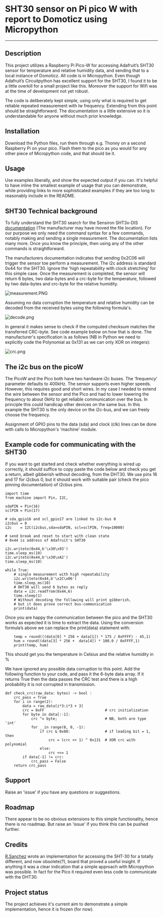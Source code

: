 # SHT30 sensor on Pi pico W with report to Domoticz using Micropython

---

## Description

This project utilizes a Raspberry Pi Pico-W for accessing Adafruit’s SHT30 sensor for temperature and relative humidity data, and sending that to a local instance of Domoticz. All code is in Micropython. Even though Adafruit’s Circuitpython has excellent support for the SHT30, I found it to be a little overkill for a small project like this. Moreover the support for Wifi was at the time of development not yet robust.

The code is deliberately kept simple, using only what is required to get reliable repeated measurement with lw frequency. Extending from this point should be straightforward. The documentation is a little extensive so it is understandable for anyone without much prior knowledge.

## Installation

Download the Python files, run them through e.g. Thonny on a second Raspberry Pi on your pico. Flash them to the pico as you would for any other piece of Micropython code, and that should be it.

## Usage

Use examples liberally, and show the expected output if you can. It's helpful to have inline the smallest example of usage that you can demonstrate, while providing links to more sophisticated examples if they are too long to reasonably include in the README.

## SHT30 Technical background

To fully understand the SHT30 search for the Sensiron SHT3x-DIS [documentation](https://eu.mouser.com/pdfdocs/SHT3x-DIS.pdf) (The manufacturer may have moved the file location). For our purpose we only need the command syntax for a few commands, notably making and sending a single measurement. The documentation lists many more. Once you know  the principle, then using any of the other commands is straightforward.

The manufacturers documentation indicates that sending 0x2C06 will trigger the sensor toe perform a measurement. The i2c address is standard 0x44 for the SHT30. Ignore the 'high repeatability with clock stretching' for this simple case. Once the measurement is completed, the sensor will return 6 bytes, two data-bytes and a crc-byte for the temperature, followed by two data-bytes and crc-byte for the relative humidity.

![measurement.PNG](.attachments.1265/measurement.PNG)

Assuming no data corruption the temperature and relative humidity can be decoded from the received bytes using the following formula's.

![decode.png](.attachments.1265/decode.png)

In general it makes sense to check if the computed checksum matches the transferred CRC-byte. See code example below on how that is done. The manufacturer's specification is as follows (NB in Python we need to explicitly code the Polynomial as 0x131 as we can only XOR on integers):

![crc.png](.attachments.1265/crc.png)

## The i2c bus on the picoW

The PicoW and the Pico both have two hardware i2c buses. The 'frequency' parameter defaults to 400kHz. The sensor supports even higher speeds. However, this requires good and short wires. In my case I needed to extend the wire between the sensor and the Pico and had to lower lowering the frequency to about 0kHz to get reliable communication over the bus. In principle this could handicap other devices on the same bus. In this example the SHT30 is the only device on the i2c-bus, and we can freely choose the frequency.

Assignment of GPIO pins to the data (sda) and clock (clk) lines can be done with calls to Micropython's 'machine' module.

## Example code for communicating with the SHT30

If you want to get started and check whether everything is wired up correctly, it should suffice to copy paste the code below and check you get a return, albeit gibberish without decoding, from the DHT30. We use pins 16 and 17 for i2cbus 0, but it should work with suitable pair (check the pico pinning documentation) of i2cbus pins.

```
import time
from machine import Pin, I2C, 

sdaPIN = Pin(16)
sclPIN = Pin(17)

# sda_gpio16 and scl_gpio17 are linked to i2c-bus 0
i2cbus = 0        
i2c    = I2C(i2cbus,sda=sdaPIN, scl=sclPIN, freq=10000)

# send break and reset to start with clean state
# 0x44 is address of Adafruit's SHT30
  
i2c.writeto(0x44,b'\x30\x93')
time.sleep_ms(10)
i2c.writeto(0x44,b'\x30\xA2')
time.sleep_ms(10)

while True:
    # single measurement with high repeatability
    i2c.writeto(0x44,b'\x2C\x06') 
    time.sleep_ms(10)
    # DHT30 will send 6 bytes as reply
    data = i2c.readfrom(0x44,6)
    time.sleep(1)
    # Without decoding the following will print gibberish,  
    # but it does prove correct bus-communication
    print(data) 
```

Once you are happy the communication between the pico and the SHT30 works as expected it is time to extract the data. Using the conversion formula’s above we can replace the print(data) statement with:

```
    temp = round(((data[0] * 256 + data[1]) * 175 / 0xFFFF) - 45,1)
    hum = round((data[3] * 256 +  data[4]) * 100.0 / 0xFFFF,1)
    print(temp, hum)
```

This should get you the temperature in Celsius and the relative humidity in %

We have ignored any possible data corruption to this point. Add the following function to your code, and pass it the 6-byte data array. If it returns True then the data passes the CRC test and there is a high probability it is not corrupted in transmission.

```
def check_crc(raw_data: bytes) -> bool :
    crc_pass = True
    for i in range(2):
        data = raw_data[i*3:i*3 + 3]
        crc = 0xFF                            # crc initialization
        for byte in data[:-1]: 
            crc ^= byte;                      # NB, both are type 'int'
            for _ in range(8, 0, -1):
                if crc & 0x80:                # if leading bit = 1, then
                    crc = (crc << 1) ^ 0x131  # XOR crc with polynomial
                else:
                    crc <<= 1
        if data[-1] != crc:
            crc_pass = False
    return crc_pass
```

## Support

Raise an 'issue' if you have any questions or suggestions.

## Roadmap

There appear to be no obvious extensions to this simple functionality, hence there is no roadmap. But raise an 'issue' if you think this can be pushed further.

## Credits

[R.Sanchez](https://github.com/rsc1975/micropython-sht30/blob/master/sht30.py) wrote an implementation for accessing the SHT-30 for a totally different, and now obsolete(?), board that proved a useful insight. If anything it was a clear indication that a simple approach with Micropython was possible. In fact for the Pico it required even less code to communicate with the DHT30.

## Project status

The project achieves it's current aim to demonstrate a simple implementation, hence it is frozen (for now).